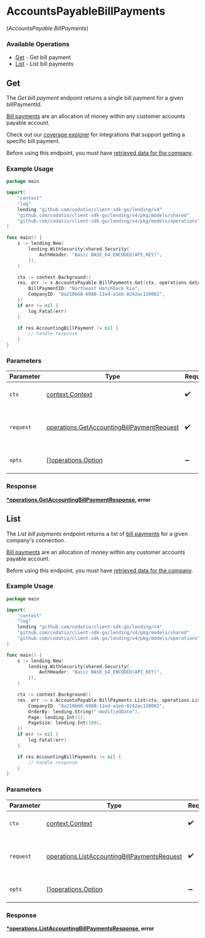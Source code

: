 # AccountsPayableBillPayments
(*AccountsPayable.BillPayments*)

### Available Operations

* [Get](#get) - Get bill payment
* [List](#list) - List bill payments

## Get

The *Get bill payment* endpoint returns a single bill payment for a given billPaymentId.

[Bill payments](https://docs.codat.io/lending-api#/schemas/BillPayment) are an allocation of money within any customer accounts payable account.

Check out our [coverage explorer](https://knowledge.codat.io/supported-features/accounting?view=tab-by-data-type&dataType=billPayments) for integrations that support getting a specific bill payment.

Before using this endpoint, you must have [retrieved data for the company](https://docs.codat.io/lending-api#/operations/refresh-company-data).


### Example Usage

```go
package main

import(
	"context"
	"log"
	lending "github.com/codatio/client-sdk-go/lending/v4"
	"github.com/codatio/client-sdk-go/lending/v4/pkg/models/shared"
	"github.com/codatio/client-sdk-go/lending/v4/pkg/models/operations"
)

func main() {
    s := lending.New(
        lending.WithSecurity(shared.Security{
            AuthHeader: "Basic BASE_64_ENCODED(API_KEY)",
        }),
    )

    ctx := context.Background()
    res, err := s.AccountsPayable.BillPayments.Get(ctx, operations.GetAccountingBillPaymentRequest{
        BillPaymentID: "Northeast Hatchback Kia",
        CompanyID: "8a210b68-6988-11ed-a1eb-0242ac120002",
    })
    if err != nil {
        log.Fatal(err)
    }

    if res.AccountingBillPayment != nil {
        // handle response
    }
}
```

### Parameters

| Parameter                                                                                                | Type                                                                                                     | Required                                                                                                 | Description                                                                                              |
| -------------------------------------------------------------------------------------------------------- | -------------------------------------------------------------------------------------------------------- | -------------------------------------------------------------------------------------------------------- | -------------------------------------------------------------------------------------------------------- |
| `ctx`                                                                                                    | [context.Context](https://pkg.go.dev/context#Context)                                                    | :heavy_check_mark:                                                                                       | The context to use for the request.                                                                      |
| `request`                                                                                                | [operations.GetAccountingBillPaymentRequest](../../models/operations/getaccountingbillpaymentrequest.md) | :heavy_check_mark:                                                                                       | The request object to use for the request.                                                               |
| `opts`                                                                                                   | [][operations.Option](../../models/operations/option.md)                                                 | :heavy_minus_sign:                                                                                       | The options for this request.                                                                            |


### Response

**[*operations.GetAccountingBillPaymentResponse](../../models/operations/getaccountingbillpaymentresponse.md), error**


## List

The *List bill payments* endpoint returns a list of [bill payments](https://docs.codat.io/lending-api#/schemas/BillPayment) for a given company's connection.

[Bill payments](https://docs.codat.io/lending-api#/schemas/BillPayment) are an allocation of money within any customer accounts payable account.

Before using this endpoint, you must have [retrieved data for the company](https://docs.codat.io/lending-api#/operations/refresh-company-data).
    

### Example Usage

```go
package main

import(
	"context"
	"log"
	lending "github.com/codatio/client-sdk-go/lending/v4"
	"github.com/codatio/client-sdk-go/lending/v4/pkg/models/shared"
	"github.com/codatio/client-sdk-go/lending/v4/pkg/models/operations"
)

func main() {
    s := lending.New(
        lending.WithSecurity(shared.Security{
            AuthHeader: "Basic BASE_64_ENCODED(API_KEY)",
        }),
    )

    ctx := context.Background()
    res, err := s.AccountsPayable.BillPayments.List(ctx, operations.ListAccountingBillPaymentsRequest{
        CompanyID: "8a210b68-6988-11ed-a1eb-0242ac120002",
        OrderBy: lending.String("-modifiedDate"),
        Page: lending.Int(1),
        PageSize: lending.Int(100),
    })
    if err != nil {
        log.Fatal(err)
    }

    if res.AccountingBillPayments != nil {
        // handle response
    }
}
```

### Parameters

| Parameter                                                                                                    | Type                                                                                                         | Required                                                                                                     | Description                                                                                                  |
| ------------------------------------------------------------------------------------------------------------ | ------------------------------------------------------------------------------------------------------------ | ------------------------------------------------------------------------------------------------------------ | ------------------------------------------------------------------------------------------------------------ |
| `ctx`                                                                                                        | [context.Context](https://pkg.go.dev/context#Context)                                                        | :heavy_check_mark:                                                                                           | The context to use for the request.                                                                          |
| `request`                                                                                                    | [operations.ListAccountingBillPaymentsRequest](../../models/operations/listaccountingbillpaymentsrequest.md) | :heavy_check_mark:                                                                                           | The request object to use for the request.                                                                   |
| `opts`                                                                                                       | [][operations.Option](../../models/operations/option.md)                                                     | :heavy_minus_sign:                                                                                           | The options for this request.                                                                                |


### Response

**[*operations.ListAccountingBillPaymentsResponse](../../models/operations/listaccountingbillpaymentsresponse.md), error**

